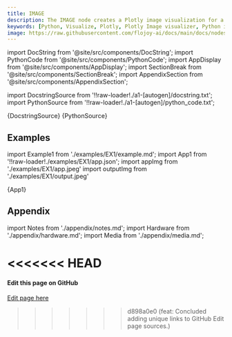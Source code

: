 ```yaml
---
title: IMAGE
description: The IMAGE node creates a Plotly image visualization for a given input data container type of image.
keywords: [Python, Visualize, Plotly, Plotly Image visualizer, Python image data visualization, Visualizing images with Plotly, Image plot examples, Flojoy Plotly nodes, Interactive image visualization, Python data visualization tools, Image representation techniques, Plotly for image insights, Image data exploration]
image: https://raw.githubusercontent.com/flojoy-ai/docs/main/docs/nodes/VISUALIZERS/PLOTLY/IMAGE/examples/EX1/output.jpeg
---
```


[//]: # (Custom component imports)

import DocString from '@site/src/components/DocString';
import PythonCode from '@site/src/components/PythonCode';
import AppDisplay from '@site/src/components/AppDisplay';
import SectionBreak from '@site/src/components/SectionBreak';
import AppendixSection from '@site/src/components/AppendixSection';

[//]: # (Docstring)

import DocstringSource from '!!raw-loader!./a1-[autogen]/docstring.txt';
import PythonSource from '!!raw-loader!./a1-[autogen]/python_code.txt';

<DocString>{DocstringSource}</DocString>
<PythonCode GLink='VISUALIZERS/PLOTLY/IMAGE/IMAGE.py'>{PythonSource}</PythonCode>

<SectionBreak />

[//]: # (Examples)

## Examples

import Example1 from './examples/EX1/example.md';
import App1 from '!!raw-loader!./examples/EX1/app.json';
import appImg from './examples/EX1/app.jpeg'
import outputImg from './examples/EX1/output.jpeg'

<AppDisplay 
    nodeLabel='IMAGE'
    appImg={appImg}
    outputImg={outputImg}
    >
    {App1}
</AppDisplay>

<Example1 />

<SectionBreak />

[//]: # (Appendix)

## Appendix

import Notes from './appendix/notes.md';
import Hardware from './appendix/hardware.md';
import Media from './appendix/media.md';

<<<<<<< HEAD
<AppendixSection index={0} folderPath='nodes/VISUALIZERS/PLOTLY/IMAGE/appendix/'><Notes /></AppendixSection>
<AppendixSection index={1} folderPath='nodes/VISUALIZERS/PLOTLY/IMAGE/appendix/'><Hardware /></AppendixSection>
<AppendixSection index={2} folderPath='nodes/VISUALIZERS/PLOTLY/IMAGE/appendix/'><Media /></AppendixSection>
=======
<AppendixSection index={0} folderPath='nodes/VISUALIZERS/PLOTLY/IMAGE/appendix/'><Notes /></AppendixSection>
<AppendixSection index={1} folderPath='nodes/VISUALIZERS/PLOTLY/IMAGE/appendix/'><Hardware /></AppendixSection>
<AppendixSection index={2} folderPath='nodes/VISUALIZERS/PLOTLY/IMAGE/appendix/'><Media /></AppendixSection>

<SectionBreak />

[//]: # (Edit page on GitHub)

#### Edit this page on GitHub

[Edit page here](https://github.com/flojoy-ai/docs/tree/main/docs/nodes/VISUALIZERS/PLOTLY/IMAGE)
>>>>>>> d898a0e0 (feat: Concluded adding unique links to GitHub Edit page sources.)
